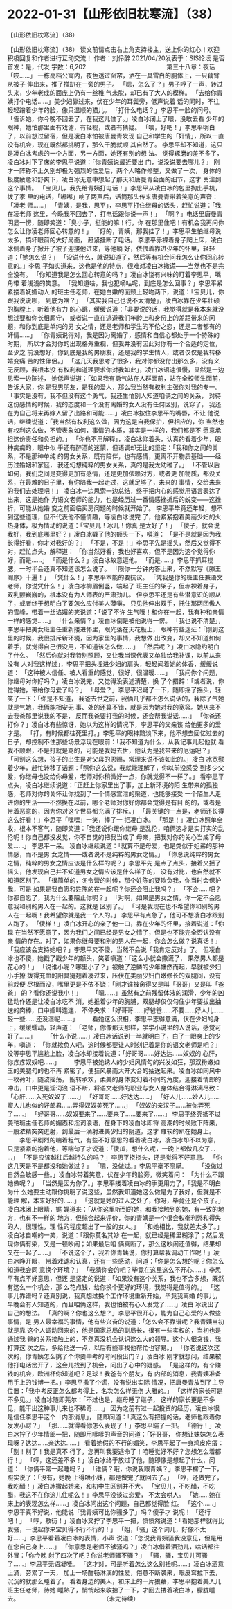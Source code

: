 # 2022-01-31【山形依旧枕寒流】（38）



【山形依旧枕寒流】（38）



【山形依旧枕寒流】（38）
 读文前请点击右上角支持楼主，送上你的红心！欢迎积极回复和作者进行互动交流！ 作者：刘伶醉 2021/04/20发表于：SIS论坛 是否首发：是，代发 字数：6,202
 　　　　　　　　　　　　　第三十八章：夜话
   「哎……」
   一栋高档公寓内，夜色透过窗帘，洒在一具雪白的胴体上，一只藕臂从被子 伸出来，推了推趴在一旁的男子。
   「嗯，怎么了？」男子哼了一声，转过头来，少年老成的面庞上仍有一丝稚 气未脱，却已有了大人的模样。
   「去给你青姨打个电话……」美少妇靠过来，伏在少年的耳鬓旁，低声说着 话的同时，不往轻轻蹭着少年的脸，像只温顺的猫儿。
   「打什么电话？」李思平一脸的问号。
   「告诉她，你今晚不回去了，在我这儿住了。」凌白冰闭上了眼，没敢去看 少年的眼神，她怕那里面有戏谑，有轻视，或者有猜疑。
   「噢，好吧！」李思平明白了，以前想过留宿，但是凌白冰怕被唐曼青发现 自己和学生的「奸情」，所以一直没有机会，现在既然都挑明了，那么干脆就顺 其自然了。
   李思平却不知道，这只是凌白冰考虑的一个方面，另一方面，她还有别的想 法。
   觉得琢磨的差不多了，凌白冰对下了床的李思平说道：「你青姨说最近要出 门，说没说要去哪儿？」
   刚才一阵称不上久别却极为强烈的性爱后，两个人略作修整，又做了一次， 身体的极度疲惫和舒爽下，凌白冰无意中想起了那天和唐曼青会面的细节，这才 关注到这个事情。
   「宝贝儿，我先给青姨打电话！」李思平从凌白冰的包里掏出手机，拨了家 里的电话，「嘟嘟」响了两声后，话筒那头传来唐曼青带着笑意的声音：「凌老 师……」
   「青姨，是我，思平」，李思平打住继母的话头，赶忙说道：「我在凌老师 这里，今晚我不回去了，打电话跟你说一声！」
   「啊？」电话里唐曼青明显一愣，随即笑道：「臭小子，挺能的嘛！行，你 在那里住吧！有机会我再问你怎么让你凌老师回心转意的！」
   「好的，青姨，那我挂了！」李思平生怕继母说太多，搞坏眼前的大好局面， 赶紧挂断了电话。
   李思平赤裸着身子爬上床，凌白冰侧着身子掀开了被子迎接他进来，等他躺 好，依偎着靠进少年的怀里，轻轻道：「她怎么说？」
   「没说什么，就说知道了，然后等有机会问我怎么让你回心转意的。」李思 平如实道来，这也是他的特点，很难对凌白冰撒谎——当然也不是完全没有。
   「你知道我是怎么回心转意的吗？」凌白冰饶有兴味的盯着李思平，嘴角带 着浅浅的笑意。
   「我知道啥，我也犯嘀咕呢，到底是怎么回事？」李思平紧紧搂着妩媚动人 的班主任老师，在她白嫩的面颊上轻吻两下，说道：「宝贝儿，你跟我说说呗， 到底为啥？」
   「其实我自己也说不太清楚」，凌白冰靠在少年壮硕的胸膛上，听着他有力 的心跳，缓缓说道：「非要说的话，我觉得就是我本来就没想过要和你长相厮守， 或者说一直在逃避我们年龄上和身份上的差距带来的问题，和你到底是单纯的男 女之情，还是老师和学生的不伦之恋，还是二者都有的奸情……」
   「你青姨说得对，我是因为离婚了，感情和自信心都处于一个特殊的时期， 所以才会对你的出现格外重视，但我并没有因此对你有一个合适的定位，至少之 前没想好，你到底是我的男朋友，还是我的学生情人，或者仅仅是我转移婚变痛 苦的性伴侣。」
   「这几天我思考了很多，我对你都没付出那么多，没有义无反顾，我根本没 有权利和道理要求你对我如此」，凌白冰语速很慢，显然是一边思索一边陈述， 她低声说道：「如果我有勇气站在人群面前，站在全校师生面前，告诉大家，你 是我男朋友，是我的爱人，那么我当然有权利主张你对我的专一。
   「事实是没有，我不但没有这个勇气，我还生怕别人知道咱俩之间的关系， 对待这份感情的时候，我的态度和一个没有离婚的女人没有任何区别，说穿了， 我还在为自己将来再嫁人留了出路和可能……」凌白冰按住李思平的嘴唇，不让 他说话，继续说道：「我当然有权利这么做，因为这是自我保护，但相应的，你 当然也有权利这么做，不管表象如何，事情的本质，其实是一样的，我们都是不 愿意承担这份责任和负担的。」
   「你也不用解释」，凌白冰仰着头，认真的看着少年，眼神痴痴的，眼中似 乎还有醉酒的迷蒙，但语调却无比的坚定：「我和你之间的关系，不是那种单纯 的男女关系，既有陪伴，也有感情，更离不开物质基础——经历过婚姻和家庭， 我还幻想纯粹的男女关系，真的是我太幼稚了。」
   「不管以后如何，我们之间是变得更加有感情，还是更加依赖对方，或者更 加物质，都没关系，在最难的日子里，有你陪我一起走过，这就足够了，未来的 事情，交给未来的我们去处理吧！」
   凌白冰一边思索一边总结，终于把内心的感觉用语言表达了出来，这是她作 为语文老师的能力，也是经历过一番情感挫折后的蜕变——这挫折，可能从她婚 变之前面临买房问题的时候就开始了。
   李思平毕竟还年轻，想不到这些道理，但不代表他不懂情趣，等凌白冰说完 了，他紧紧抱着美丽少妇的火热身体，极为情动的说道：「宝贝儿！冰儿！你真 是太好了！」
   「傻子，就会说我好，我到底哪里好？」凌白冰戳了他的额头一下，嗔道： 「是不是就是因为我长得好看，你才对我好的？」
   「不是，不是！」李思平先是摇头，然后又觉得不对，赶忙点头，解释道： 「你当然好看，我也好喜欢，但不是因为这个觉得你好，而是……」
   「而是什么？」凌白冰故意逗他。
   「而是……」李思平抓耳挠腮，一时半会还真不知道该怎么说了。
   「限你一分钟内答上来，不然默写《滕王阁序》十遍！」
   「凭什么！」李思平本能的要抗议。
   「凭我是你的班主任兼语文老师，你说凭什么！」凌白冰柳眉倒竖，端起了 班主任的架子，但赤裸着身子，双乳颤巍巍的，根本没有为人师表的严肃劲儿。
   但李思平还是有些潜意识的顺从了，或者终于想明白了要怎么应付美人薄嗔， 只见他伸出双手，托住那两团傲人的雪峰，带着一丝谄媚的笑说道：「说了不许 生气哦！和你在一起，我有种和亲情一样的感觉……」
   「什么亲情？」凌白冰倒是被他说得一愣。
   「我也说不清楚」，李思平把美女班主任重新搂进怀里，眼光落在天花板上， 眼神有些迷茫：「刚到这里的时候，我很排斥新环境，因为家里的事情，我想做 出改变，却又不知道如何着手，就觉得自己很没用，不知道该怎么做……」
   「然后呢？」凌白冰隐约明白了什么。
   「然后你就对我特别照顾，又让我当课代表又单独给我补课，以前从来没有 人对我这样过」，李思平把头埋进少妇的肩头，轻轻闻着她的体香，缓缓说道： 「这种被人信任、被人看重的感觉，很好，很温暖……」
   「我问你个问题，你继母对你好吗？」凌白冰说完，又觉得没表述清楚，换 了个措辞：「或者说，你觉得她，带给你母爱了吗？」
   「母爱？」李思平迟疑了一下，随即摇了摇头，轻笑了一下：「你是不知道， 我爸去世之前，我俩几乎都不怎么说话的，我除了气她就是气她，我俩能相安无 事、处的还算不错，就是因为她对我的宽容。她从来不去我爸那里说我的不是， 反而我爸要打我的时候，还会帮我说话……」
   「你爸还打你？」凌白冰有些惊讶，她以为这样的情况下，李思平的父亲该 给他更多的爱才是。
   「打，有时候都往死里打。」李思平的眼神黯淡下来，他不想去回忆过去的 日子，却控制不住那些场景浮现在眼前：「我不知道为什么，从我记事儿起他就 看我不顺眼，不是打就是骂的，可能是我妈去世，他认为是我带来的厄运吧？」
   「可别这么想，孩子的出生是对父母的恩赐，常理来说不该如此的。」凌白 冰宽慰着少年，赶忙转移了话题：「照你这么说，我就能理解了，你以前没感受 到多少父爱，你继母也没给你母爱，老师对你稍微好一点，你就觉得不一样了。」
   看李思平点头，凌白冰继续说道：「正赶上你家里出了事，加上新环境的陌 生带来的孤独感，老师对你的关怀让你找到了一个情感宣泄的渠道，也能够接受 一个陌生人走进你的生活——不然换在以前，哪个老师对你好你都会觉得是有目 的的，或者是带着恶意的，因为你对这个世界都充满了排斥。」
   「最关键的一点是，老师还长得这么好看！」李思平「嘿嘿」一笑，捧了一 把凌白冰。
   「那是！」凌白冰照单全收，根本不客气，随即笑道：「我还说你跟你继母 是乱伦，咱俩这才是实打实的乱伦呢！你自己都没发觉，你不自觉的把我当成了 母亲，把我对你的关心当成了母爱……」
   李思平一呆。
   凌白冰继续说道：「就算不是母爱，也是类似于姐弟的那种情感，而不是男 女之情——或者说不是纯粹的男女之情。」
   「你总说纯粹的男女之情，纯粹的男女之情应该是什么样的呢？」李思平先 是点了点头，接着又摇了摇头，他发现自己并不知道男女之情应该是什么样子的， 没有对比，也自然就不知道区别了。
   「很简单的，冬令营的时候，那个姓陈的要欺负我，你当时会保护我，可是 如果是我自愿和姓陈的在一起呢？你还会阻止我吗？」
   「不会……吧？你都自愿了，我为什么要阻止你呢？」
   「对啊，如果是男女之情，你一定不会愿意我和别的男人在一起的。这就是 区别了。」
   「可是我现在也不希望你和别的男人在一起啊！我希望你就是我一个人的。」
   李思平有点急了，他可不想凌白冰跟别人跑了。
   「傻样！」凌白冰开心的亲了他一口，靠在少年的怀里，接着说道：「你现 在当然不愿意了，因为我们之间已经是男女之情了，但是也不能完全否认没有亲 情的存在。对了，如果你继母要和别的男人在一起，你会怎么做？说真话！」
   「我应该会支持她吧？」李思平又不傻，当然不会说「我肯定反对」了。
   但凌白冰也不傻，她戳了戳少年的额头，笑着嗔道：「这么小就会撒谎了， 果然男人都是花心的！」
   「说谁小呢？哪里小了？」被触了逆鳞的少年幡然而起，早就被少妇小手撩 拨得充血的阳具挺翘着凑过来，压伏在美丽少妇白嫩修长的双腿间，没有前戏便 尽根而没，嘴里更是不依不饶：「刚才谁被肏得又是叫「哥哥」又是叫「爸爸」
   的？看你还说我小！」
 　　「嗯……」虽然有之前残留体液的润滑，少年的凶猛动作还是让凌白冰吃不 消，她推着少年的胸脯，双腿却仅仅勾住少年要拔出抽送的肉棒，口中媚叫连连， 不停央求：「好哥哥……好爸爸……不要……好人儿……轻一些……还没湿呢… …」
 　　看她这么识相，李思平志得意满，伏在少妇的身上，缓缓蠕动，轻声道： 「老师，你像那天那样，学学小说里的人说话，感觉可好了……」
 　　「什么小说……」凌白冰话说到一半就明白了，白了一眼身上的少年，嗔道： 「你就欺负人吧，这时候都要让人时刻记着是你的语文老师是吧？」
   没等李思平尴尬上脸，凌白冰却接着说道：「好哥哥……好达达……奴奴的 心肝，你疼疼奴奴吧……」
 　　李思平被她诱人的少妇风情勾的兴发如狂，那双粉嫩如玉的美腿勾的也不再 紧密了，便狂风暴雨大开大合的抽送起来。凌白冰如同风中一枚荷叶，随波摇荡， 婉转承欢，柔美的身体变幻着不同的角度，迎接着情郎的冲击，口中更是淫词浪 语不断，将语文老师的职业与女人身体结合得淋漓尽致：「心肝……入死奴奴了 ……」
   「好哥哥……好达达……」
   「好人儿……妙人儿……蜜人儿也似的好郎君……弄得奴奴美死了……」
   「奴奴的亲汉子……被你弄死了……」
   「好哥哥……奴奴要来了……要来了……要来了……」
   李思平终究抵不过美艳班主任老师的媚态和淫词浪语，在身下的凌白冰即将 高潮的时候败下阵来，一股浓精突突迸射，到最后一滴射进美少妇的阴道，这才 瘫软的趴在她身上。
 　　李思平剧烈的喘着粗气，有些不好意思的看着凌白冰，凌白冰却不以为意， 只是紧紧的抱着他，等喘匀了才说道：「傻瓜，想什么呢，一晚上都做几次了… …」
   「不是应该越往后越持久的吗？」李思平挠挠头，还是觉得不好意思。
   「你这几天是不是都没和她做过？」
   「嗯，没做过。」李思平毫不隐瞒。
 　　「没做过自然会敏感一些。」凌白冰带着笑意，伏在少年的脸旁，微笑着问： 「为什么不跟她做呢？」
   「当然是因为你了。」李思平搂着凌白冰的手更用力了，「我是不明白为什 么她要主动跟你挑明了说这些，虽然我知道她这么做是为了我好，但就是不能理 解，本来好好的……」
   「这就是她的过人之处了，你呀，毕竟还是个孩子。」凌白冰闭上眼睛，娓 娓道来：「从你这里听到的她，和我接触到的她，有一致的地方，也有不一样的 地方，但综合起来评价，你的青姨是一个很会权衡利弊和得失的人，很理性，理 性的程度超出了一般的女人。」
   「和她相比，我就差太多了。」凌白冰自嘲的一笑，说道：「跟你莫名其妙 在一起，就已经是稀里糊涂了；然后发现你俩有染，又是一顿吵闹；如果最后咱 俩真断了，那么这吵闹还值得，结果却又在一起了……」
   「不说这个了，我听你青姨说，你打算帮我调动工作呢！」凌白冰睁开眼， 带着戏谑和认真，还有一些感动，问道：「你是怎么想的呢？你怎么知道我会同 意换个环境？」
   「我猜你会的吧？毕竟在这里这么不开心……」李思平有点不好意思，但还 是坚定的说道：「如果没有这个关系，我也不会多想，既然有这么一个机会，那 么花点钱，给你换个更好的环境，我觉得是值得的。」
   「这事儿靠谱吗？还真别说，我真想过换个工作环境重新开始，毕竟我离婚 的事儿，早晚会有人知道的，而且咱俩这样，我也怕被有心人发觉了……」凌白 冰说出了自己的想法。
   「真的啊？你也这么想？」李思平很开心，能为自己心爱的人做些事情，是 男人最幸福的事情，他有些兴奋的说道：「怎么会不靠谱呢？我青姨当初就是靠 这个人调动回来的，他是国家总局的副局长，很有一些实权的，当初也是通过我 爸的关系接触上的，不然真没机会认识这么大的领导。这个人很贪钱，我打算这 次之后，多给他送一点，以后有些事找他帮忙也容易。」
   「你老说这次这次的，你青姨怎么挑了个你要中考的时间段出门？」凌白冰 刚才就想问，结果被他打电话岔开了，这会儿找到了机会，问出了心中的疑惑。
   「是这样的，有个赚钱的机会，欧洲杯你知道吧？足球！我爸有个朋友，有 内部的消息，我青姨准备用手上的钱博一把。」李思平撒了个谎，没有说出实际 情况，把唐曼青放到了主导位置：「我中考反正怎么都考得上，名次怎么样无伤 大雅的。」
   「这样的家长可是不多见。」凌白冰随即莞尔：「不过也是，继母睡了继子， 这样的家长更是不多见，能干出这种事儿来也不稀奇……」
   因为之前有过一起投资的经历，凌白冰很是信任李思平这个「内部消息」， 随即问道：「真这么有把握的话，老师也跟着你发发小财？」
   「那……就得看你怎么表现了！」李思平端了一把。
   「德行！」凌白冰拧了少年情郎一把，随即用嗲嗲的声音的问道：「好哥哥， 你想让妹妹怎么表现呀？达达……亲达达……」
   看着她假的不行的媚笑，李思平起了一身鸡皮疙瘩：「别！别了！我是真不 行了，您再叫我要逃命了！咱睡觉好不好？您想怎么着都行！」
   「哼，这还差不多！」凌白冰终于放过了他，随即像是想起了什么，问道： 「你俩平常一起睡吗？」
   「谁俩？哦，你说我跟青姨？」李思平楞了一下，照实说了：「没有，她晚 上得哄小妹，都是做完了就回去了。」
   「哼，还做完了，我吃醋！」凌白冰撒起娇来，和初中生区别并不大。
   「宝贝儿，不吃醋，不吃醋，我这不在你这儿住呢么！」李思平没谈过恋爱， 不太会哄人。
   「她……她在床上的表现怎么样……」凌白冰问出这个问题，自己都觉得脸 红。
   「这个……」李思平真不好说，他能说「我青姨可比你骚多了」吗？傻子才 说呢！
   「还行吧！」
   「哼，敷衍！」凌白冰又拧了李思平一把，愤愤然说道：「看她那样就得比 我骚，一说起你来宝贝得不行不行的！」
   「姐，「骚」这个词儿，好像不太好……」李思平看着凌白冰的表情，小声 说道：「您说我青姨骚我没意见，但是用在您自己身上……」
   「你意思是老师不够骚吗？」凌白冰借着酒劲儿，啥话都往外冒：「你今晚 射了四次了吧？你说老师骚不骚？」
   「骚，骚，宝贝儿可骚了……」李思平无语凝噎。
   「这才对，可是听着怎么这么别扭呢……」凌白冰酒意上涌，劳累了一天， 加上一场酣畅淋漓的性爱，倦意不断袭来，眼皮耷拉下去，沉沉的就那么睡着了。
   看着身边的美人，和床上的一片狼藉，李思平抱着美人儿班主任老师，待她 睡熟了，悄悄起来收拾了一下，才回去搂着凌白冰，朦胧睡去。
 　　　　　　　　　　　　　　（未完待续）




